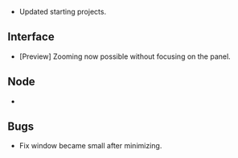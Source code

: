 - Updated starting projects.

## Interface
- [Preview] Zooming now possible without focusing on the panel.

## Node
- 

## Bugs
- Fix window became small after minimizing.